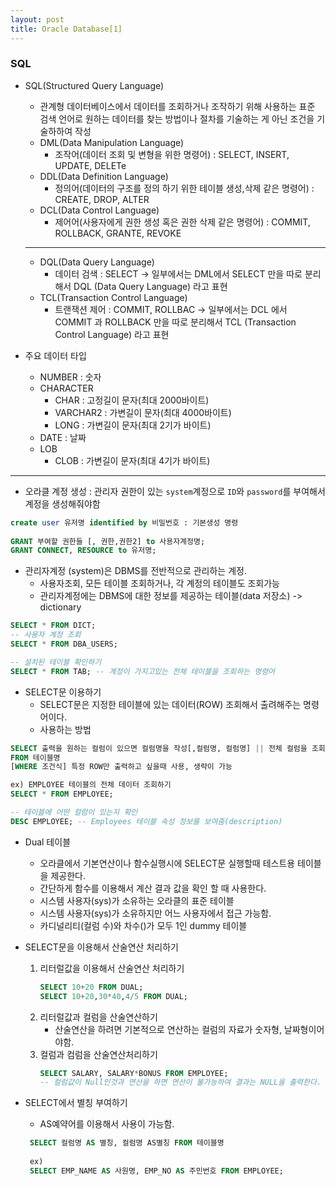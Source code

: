 ```yaml
---
layout: post
title: Oracle Database[1]
---
```


### SQL

- SQL(Structured Query Language)
    - 관계형 데이터베이스에서 데이터를 조회하거나 조작하기 위해 사용하는 표준 검색 언어로 원하는 데이터를 찾는 방법이나 절차를 기술하는 게 아닌 조건을 기술하하여 작성
    - DML(Data Manipulation Language)
        - 조작어(데이터 조회 및 변형을 위한 명령어) : SELECT, INSERT, UPDATE, DELETe
    - DDL(Data Definition Language)
        - 정의어(데이터의 구조를 정의 하기 위한 테이블 생성,삭제 같은 명령어) : CREATE, DROP, ALTER
    - DCL(Data Control Language)
        - 제어어(사용자에게 권한 생성 혹은 권한 삭제 같은 명령어) : COMMIT, ROLLBACK, GRANTE, REVOKE
    -------------
    - DQL(Data Query Language) 
        - 데이터 검색 : SELECT -> 일부에서는 DML에서 SELECT 만을 따로 분리해서 DQL (Data Query Language) 라고 표현
    - TCL(Transaction Control Language)
        - 트랜잭션 제어 : COMMIT, ROLLBAC -> 일부에서는 DCL 에서 COMMIT 과 ROLLBACK 만을 따로 분리해서 TCL (Transaction Control Language) 라고 표현

- 주요 데이터 타입
    - NUMBER : 숫자
    - CHARACTER 
        - CHAR : 고정길이 문자(최대 2000바이트)
        - VARCHAR2 : 가변길이 문자(최대 4000바이트)
        - LONG : 가변길이 문자(최대 2기가 바이트)
    - DATE : 날짜
    - LOB
        - CLOB : 가변길이 문자(최대 4기가 바이트)
--------
- 오라클 계정 생성 : 관리자 권한이 있는 `system`계정으로 `ID`와 `password`를 부여해서 계정을 생성해줘야함

```sql
create user 유저명 identified by 비밀번호 : 기본생성 명령
    
GRANT 부여할 권한들 [, 권한,권한2] to 사용자계정명;
GRANT CONNECT, RESOURCE to 유저명;
```


- 관리자계정 (system)은 DBMS를 전반적으로 관리하는 계정.
    - 사용자조회, 모든 테이블 조회하거나, 각 계정의 테이블도 조회가능
    - 관리자계정에는 DBMS에 대한 정보를 제공하는 테이블(data 저장소) -> dictionary

```sql
SELECT * FROM DICT;
-- 사용자 계정 조회
SELECT * FROM DBA_USERS;

-- 설치된 테이블 확인하기 
SELECT * FROM TAB; -- 계정이 가지고있는 전체 테이블을 조회하는 명령어
```

- SELECT문 이용하기
    - SELECT문은 지정한 테이블에 있는 데이터(ROW) 조회해서 출려해주는 명령어이다.
   - 사용하는 방법

```sql
SELECT 출력을 원하는 컬럼이 있으면 컬럼명을 작성[,컬럼명, 컬럼명] || 전체 컬럼을 조회하려면 * 작성
FROM 테이블명
[WHERE 조건식] 특정 ROW만 출력하고 싶을때 사용, 생략이 가능

ex) EMPLOYEE 테이블의 전체 데이터 조회하기
SELECT * FROM EMPLOYEE;

-- 테이블에 어떤 컬럼이 있는지 확인 
DESC EMPLOYEE; -- Employees 테이블 속성 정보를 보여줌(description)
```

- Dual 테이블
    - 오라클에서 기본연산이나 함수실행시에 SELECT문 실행할때 테스트용 테이블을 제공한다.
    - 간단하게 함수를 이용해서 계산 결과 값을 확인 할 때 사용한다. 
    - 시스템 사용자(sys)가 소유하는 오라클의 표준 테이블
    - 시스템 사용자(sys)가 소유하지만 어느 사용자에서 접근 가능함.
    - 카디널리티(컬럼 수)와 차수()가 모두 1인 dummy 테이블

- SELECT문을 이용해서 산술연산 처리하기
    1. 리터럴값을 이용해서 산술연산 처리하기 
        ```sql
        SELECT 10+20 FROM DUAL;
        SELECT 10+20,30*40,4/5 FROM DUAL;
        ```
    2. 리터럴값과 컬럼을 산술연산하기
        - 산술연산을 하려면 기본적으로 연산하는 컬럼의 자료가 숫자형, 날짜형이어야함.
    3. 컬럼과 컴럼을 산술연산처리하기 
        ```sql
        SELECT SALARY, SALARY*BONUS FROM EMPLOYEE;
        -- 컬럼값이 Null인것과 연산을 하면 연산이 불가능하여 결과는 NULL을 출력한다.
        ```

- SELECT에서 별칭 부여하기
    - AS예약어를 이용해서 사용이 가능함.
    
    ```sql
     SELECT 컬럼명 AS 별칭, 컬럼명 AS별칭 FROM 테이블명
     
     ex)
     SELECT EMP_NAME AS 사원명, EMP_NO AS 주민번호 FROM EMPLOYEE;
    ```












